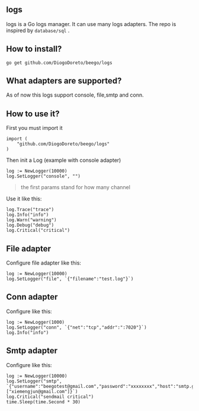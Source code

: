 ## logs
logs is a Go logs manager. It can use many logs adapters. The repo is inspired by `database/sql` .


## How to install?

	go get github.com/DiogoDoreto/beego/logs


## What adapters are supported?

As of now this logs support console, file,smtp and conn.


## How to use it?

First you must import it

	import (
		"github.com/DiogoDoreto/beego/logs"
	)

Then init a Log (example with console adapter)

	log := NewLogger(10000)
	log.SetLogger("console", "")

> the first params stand for how many channel

Use it like this:

	log.Trace("trace")
	log.Info("info")
	log.Warn("warning")
	log.Debug("debug")
	log.Critical("critical")


## File adapter

Configure file adapter like this:

	log := NewLogger(10000)
	log.SetLogger("file", `{"filename":"test.log"}`)


## Conn adapter

Configure like this:

	log := NewLogger(1000)
	log.SetLogger("conn", `{"net":"tcp","addr":":7020"}`)
	log.Info("info")


## Smtp adapter

Configure like this:

	log := NewLogger(10000)
	log.SetLogger("smtp", `{"username":"beegotest@gmail.com","password":"xxxxxxxx","host":"smtp.gmail.com:587","sendTos":["xiemengjun@gmail.com"]}`)
	log.Critical("sendmail critical")
	time.Sleep(time.Second * 30)
